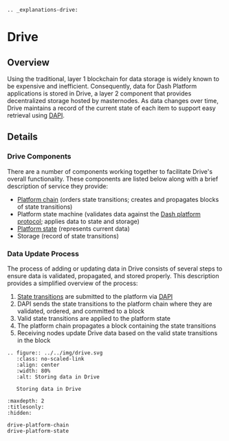 ```{eval-rst}
.. _explanations-drive:
```

# Drive

## Overview

Using the traditional, layer 1 blockchain for data storage is widely known to be expensive and inefficient. Consequently, data for Dash Platform applications is stored in Drive, a layer 2 component that provides decentralized storage hosted by masternodes. As data changes over time, Drive maintains a record of the current state of each item to support easy retrieval using [DAPI](../explanations/dapi.md).

## Details

### Drive Components

There are a number of components working together to facilitate Drive's overall functionality. These components are listed below along with a brief description of service they provide:

- [Platform chain](../explanations/drive-platform-chain.md) (orders state transitions; creates and propagates blocks of state transitions)
- Platform state machine (validates data against the [Dash platform protocol](../explanations/platform-protocol.md); applies data to state and storage)
- [Platform state](../explanations/drive-platform-state.md) (represents current data)
- Storage (record of state transitions)

### Data Update Process

The process of adding or updating data in Drive consists of several steps to ensure data is validated, propagated, and stored properly. This description provides a simplified overview of the process:

1. [State transitions](../explanations/platform-protocol-state-transition.md) are submitted to the platform via [DAPI](../explanations/dapi.md)
2. DAPI sends the state transitions to the platform chain where they are validated, ordered, and committed to a block
3. Valid state transitions are applied to the platform state
4. The platform chain propagates a block containing the state transitions
5. Receiving nodes update Drive data based on the valid state transitions in the block

```{eval-rst}
.. figure:: ../../img/drive.svg
   :class: no-scaled-link
   :align: center
   :width: 80%
   :alt: Storing data in Drive

   Storing data in Drive
```

```{toctree}
:maxdepth: 2
:titlesonly:
:hidden:

drive-platform-chain
drive-platform-state
```
